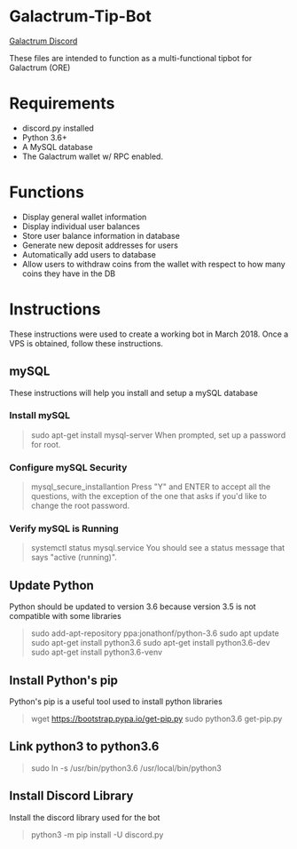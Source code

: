# Galactrum-Tip-Bot
[Galactrum Discord](https://discord.gg/PM3J6d)


These files are intended to function as a multi-functional tipbot for Galactrum (ORE)

# Requirements
* discord.py installed
* Python 3.6+
* A MySQL database
* The Galactrum wallet w/ RPC enabled.

# Functions
* Display general wallet information
* Display individual user balances
* Store user balance information in database
* Generate new deposit addresses for users
* Automatically add users to database
* Allow users to withdraw coins from the wallet with respect to how many coins they have in the DB

# Instructions
These instructions were used to create a working bot in March 2018.
Once a VPS is obtained, follow these instructions.
## mySQL
These instructions will help you install and setup a mySQL database
### Install mySQL
> sudo apt-get install mysql-server
When prompted, set up a password for root.
### Configure mySQL Security
> mysql\_secure\_installantion
Press "Y" and ENTER to accept all the questions, with the exception of the one that asks if you'd like to change the root password.
### Verify mySQL is Running
> systemctl status mysql.service
You should see a status message that says "active (running)".
## Update Python
Python should be updated to version 3.6 because version 3.5 is not compatible with some libraries
> sudo add-apt-repository ppa:jonathonf/python-3.6
> sudo apt update
> sudo apt-get install python3.6
> sudo apt-get install python3.6-dev
> sudo apt-get install python3.6-venv
## Install Python's pip
Python's pip is a useful tool used to install python libraries
> wget https://bootstrap.pypa.io/get-pip.py
> sudo python3.6 get-pip.py
## Link python3 to python3.6
> sudo ln -s /usr/bin/python3.6 /usr/local/bin/python3
## Install Discord Library
Install the discord library used for the bot
> python3 -m pip install -U discord.py

